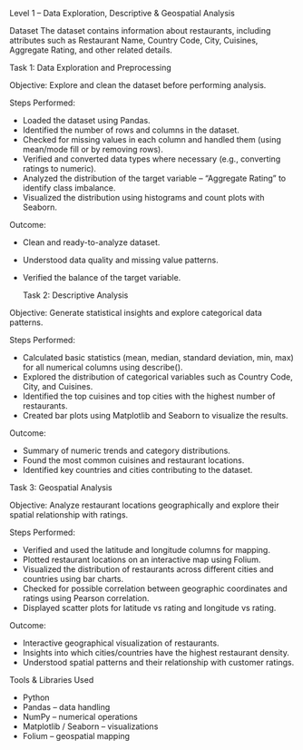 Level 1 – Data Exploration, Descriptive & Geospatial Analysis

 Dataset
The dataset contains information about restaurants, including attributes such as Restaurant Name, Country Code, City, Cuisines, Aggregate Rating, and other related details.

Task 1: Data Exploration and Preprocessing

Objective:
Explore and clean the dataset before performing analysis.

Steps Performed:
* Loaded the dataset using Pandas.
* Identified the number of rows and columns in the dataset.
* Checked for missing values in each column and handled them (using mean/mode fill or by removing rows).
* Verified and converted data types where necessary (e.g., converting ratings to numeric).
* Analyzed the distribution of the target variable – “Aggregate Rating” to identify class imbalance.
* Visualized the distribution using histograms and count plots with Seaborn.

Outcome:
* Clean and ready-to-analyze dataset.
* Understood data quality and missing value patterns.
* Verified the balance of the target variable.

  Task 2: Descriptive Analysis

Objective:
Generate statistical insights and explore categorical data patterns.

Steps Performed:
* Calculated basic statistics (mean, median, standard deviation, min, max) for all numerical columns using describe().
* Explored the distribution of categorical variables such as Country Code, City, and Cuisines.
* Identified the top cuisines and top cities with the highest number of restaurants.
* Created bar plots using Matplotlib and Seaborn to visualize the results.

Outcome:

* Summary of numeric trends and category distributions.
* Found the most common cuisines and restaurant locations.
* Identified key countries and cities contributing to the dataset.

Task 3: Geospatial Analysis

Objective:
Analyze restaurant locations geographically and explore their spatial relationship with ratings.

Steps Performed:
* Verified and used the latitude and longitude columns for mapping.
* Plotted restaurant locations on an interactive map using Folium.
* Visualized the distribution of restaurants across different cities and countries using bar charts.
* Checked for possible correlation between geographic coordinates and ratings using Pearson correlation.
* Displayed scatter plots for latitude vs rating and longitude vs rating.

Outcome:
* Interactive geographical visualization of restaurants.
* Insights into which cities/countries have the highest restaurant density.
* Understood spatial patterns and their relationship with customer ratings.

Tools & Libraries Used

* Python
* Pandas – data handling
* NumPy – numerical operations
* Matplotlib / Seaborn – visualizations
* Folium – geospatial mapping
  
